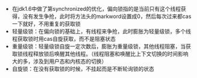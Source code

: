  -  在jdk1.6中做了第synchronized的优化，偏向锁指的是当前只有这个线程获得，没有发生争抢，此时将方法头的markword设置成0，然后每次过来都cas一下就好，不用重复的获取锁
 - 轻量级锁：在偏向锁的基础上，有线程来争抢，此时膨胀为轻量级锁，多个线程获取锁时用cas自旋获取，而不是阻塞状态
 - 重量级锁：轻量级锁自旋一定次数后，膨胀为重量级锁，其他线程阻塞，当获取锁线程释放锁后唤醒其他线程。（线程阻塞和唤醒比上下文切换的时间影响大的多，涉及到用户态和内核态的切换）
 - 自旋锁：在没有获取锁的时候，不挂起而是不断轮询锁的状态